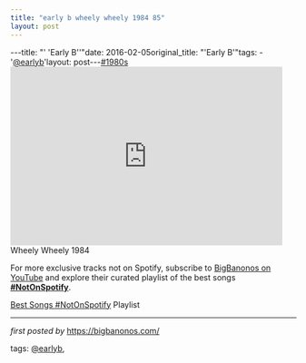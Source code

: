 ```yaml
---
title: "early b wheely wheely 1984 85"
layout: post
---
```

---title: "' 'Early B''"date: 2016-02-05original_title: "'Early B'"tags:  - '[@earlyb](/tags/earlyb/)'layout: post---[#1980s](/tags/1980s/) <br /><iframe allowfullscreen="" frameborder="0" height="315" src="https://www.youtube.com/embed/-ztQJPXuFH4?list=PLtuNtuTatqI3ADcM_zLmgfpkLlcO5e9Pw" width="95%"></iframe><br />Wheely Wheely 1984<!--Subscribe and Playlist Links--><div>    <p>For more exclusive tracks not on Spotify, subscribe to <a href="https://www.youtube.com/[@BigBanonos](/tags/BigBanonos/)" target="_blank">BigBanonos on YouTube</a> and explore their curated playlist of the best songs <strong>[#NotOnSpotify](/tags/NotOnSpotify/)</strong>.</p>    <p><a href="https://www.youtube.com/playlist?list=PLtuNtuTatqI0kFahUCbtbfenC_ET5O_tr" target="_blank">Best Songs [#NotOnSpotify](/tags/NotOnSpotify/) Playlist<br /></a></p></div><hr /><p><em>first posted by</em> <a href="https://bigbanonos.com/" rel="noopener" target="_new">https://bigbanonos.com/</a></p><p>tags: [@earlyb](/tags/earlyb/),</p>
